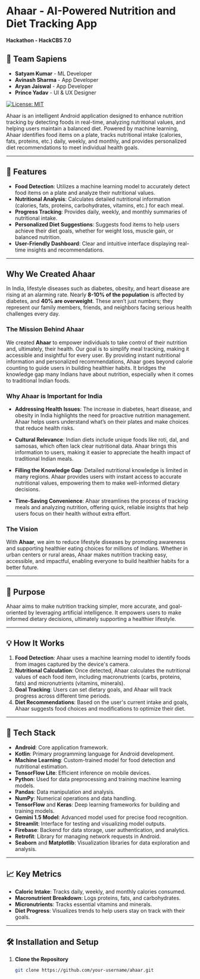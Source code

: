 # Ahaar - AI-Powered Nutrition and Diet Tracking App

**Hackathon - HackCBS 7.0**

## 👥 Team Sapiens
- **Satyam Kumar** - ML Developer
- **Avinash Sharma** - App Developer
- **Aryan Jaiswal** - App Developer
- **Prince Yadav** - UI & UX  Designer


[![License: MIT](https://img.shields.io/badge/License-MIT-yellow.svg)](https://opensource.org/licenses/MIT)

Ahaar is an intelligent Android application designed to enhance nutrition tracking by detecting foods in real-time, analyzing nutritional values, and helping users maintain a balanced diet. Powered by machine learning, Ahaar identifies food items on a plate, tracks nutritional intake (calories, fats, proteins, etc.) daily, weekly, and monthly, and provides personalized diet recommendations to meet individual health goals.

---

## 📱 Features

- **Food Detection**: Utilizes a machine learning model to accurately detect food items on a plate and analyze their nutritional values.
- **Nutritional Analysis**: Calculates detailed nutritional information (calories, fats, proteins, carbohydrates, vitamins, etc.) for each meal.
- **Progress Tracking**: Provides daily, weekly, and monthly summaries of nutritional intake.
- **Personalized Diet Suggestions**: Suggests food items to help users achieve their diet goals, whether for weight loss, muscle gain, or balanced nutrition.
- **User-Friendly Dashboard**: Clear and intuitive interface displaying real-time insights and recommendations.

---

## Why We Created Ahaar

In India, lifestyle diseases such as diabetes, obesity, and heart disease are rising at an alarming rate. Nearly **8-10% of the population** is affected by diabetes, and **40% are overweight**. These aren’t just numbers; they represent our family members, friends, and neighbors facing serious health challenges every day.

### The Mission Behind Ahaar

We created **Ahaar** to empower individuals to take control of their nutrition and, ultimately, their health. Our goal is to simplify meal tracking, making it accessible and insightful for every user. By providing instant nutritional information and personalized recommendations, Ahaar goes beyond calorie counting to guide users in building healthier habits. It bridges the knowledge gap many Indians have about nutrition, especially when it comes to traditional Indian foods.

### Why Ahaar is Important for India

- **Addressing Health Issues**: The increase in diabetes, heart disease, and obesity in India highlights the need for proactive nutrition management. Ahaar helps users understand what’s on their plates and make choices that reduce health risks.
  
- **Cultural Relevance**: Indian diets include unique foods like roti, dal, and samosas, which often lack clear nutritional data. Ahaar brings this information to users, making it easier to appreciate the health impact of traditional Indian meals.

- **Filling the Knowledge Gap**: Detailed nutritional knowledge is limited in many regions. Ahaar provides users with instant access to accurate nutritional values, empowering them to make well-informed dietary decisions.

- **Time-Saving Convenience**: Ahaar streamlines the process of tracking meals and analyzing nutrition, offering quick, reliable insights that help users focus on their health without extra effort.

### The Vision

With **Ahaar**, we aim to reduce lifestyle diseases by promoting awareness and supporting healthier eating choices for millions of Indians. Whether in urban centers or rural areas, Ahaar makes nutrition tracking easy, accessible, and impactful, enabling everyone to build healthier habits for a better future.

---

## 🎯 Purpose

Ahaar aims to make nutrition tracking simpler, more accurate, and goal-oriented by leveraging artificial intelligence. It empowers users to make informed dietary decisions, ultimately supporting a healthier lifestyle.

---

## 💡 How It Works

1. **Food Detection**: Ahaar uses a machine learning model to identify foods from images captured by the device's camera.
2. **Nutritional Calculation**: Once detected, Ahaar calculates the nutritional values of each food item, including macronutrients (carbs, proteins, fats) and micronutrients (vitamins, minerals).
3. **Goal Tracking**: Users can set dietary goals, and Ahaar will track progress across different time periods.
4. **Diet Recommendations**: Based on the user's current intake and goals, Ahaar suggests food choices and modifications to optimize their diet.

---



## 🚀 Tech Stack

- **Android**: Core application framework.
- **Kotlin**: Primary programming language for Android development.
- **Machine Learning**: Custom-trained model for food detection and nutritional estimation.
- **TensorFlow Lite**: Efficient inference on mobile devices.
- **Python**: Used for data preprocessing and training machine learning models.
- **Pandas**: Data manipulation and analysis.
- **NumPy**: Numerical operations and data handling.
- **TensorFlow** and **Keras**: Deep learning frameworks for building and training models.
- **Gemini 1.5 Model**: Advanced model used for precise food recognition.
- **Streamlit**: Interface for testing and visualizing model outputs.
- **Firebase**: Backend for data storage, user authentication, and analytics.
- **Retrofit**: Library for managing network requests in Android.
- **Seaborn** and **Matplotlib**: Visualization libraries for data exploration and analysis.


---

## 📈 Key Metrics

- **Caloric Intake**: Tracks daily, weekly, and monthly calories consumed.
- **Macronutrient Breakdown**: Logs proteins, fats, and carbohydrates.
- **Micronutrients**: Tracks essential vitamins and minerals.
- **Diet Progress**: Visualizes trends to help users stay on track with their goals.

---

## 🛠️ Installation and Setup

1. **Clone the Repository**
   ```bash
   git clone https://github.com/your-username/ahaar.git


